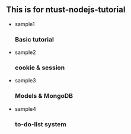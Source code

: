 ## This is for ntust-nodejs-tutorial 

- sample1
  ### Basic tutorial

- sample2
  ### cookie & session

- sample3
  ### Models & MongoDB 

- sample4
  ### to-do-list system
